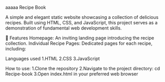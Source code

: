 aaaaa
Recipe Book

A simple and elegant static website showcasing a collection of delicious recipes. Built using HTML, CSS, and JavaScript, this project serves as a demonstration of fundamental web development skills.

📌 Features
Homepage: An inviting landing page introducing the recipe collection.
Individual Recipe Pages: Dedicated pages for each recipe, including:
 
 Languages used
 1.HTML
 2.CSS
 3.JavaScript

 How to use:
 1.Clone the repository
 2.Navigate to the project directory:
      cd Recipe-book
 3.Open index.html in your preferred web browser